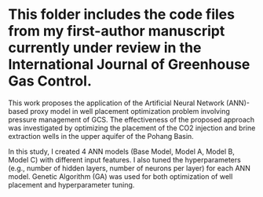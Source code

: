 # This folder includes the code files from my first-author manuscript currently under review in the International Journal of Greenhouse Gas Control.

This work proposes the application of the Artificial Neural Network (ANN)-based proxy model in well placement optimization problem involving pressure management of GCS. The effectiveness of the proposed approach was investigated by optimizing the placement of the CO2 injection and brine extraction wells in the upper aquifer of the Pohang Basin.

In this study, I created 4 ANN models (Base Model, Model A, Model B, Model C) with different input features. I also tuned the hyperparameters (e.g., number of hidden layers, number of neurons per layer) for each ANN model. Genetic Algorithm (GA) was used for both optimization of well placement and hyperparameter tuning.
